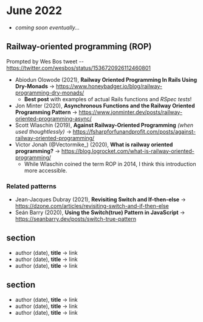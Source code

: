 # June 2022

+ *coming soon eventually...*

## Railway-oriented programming (ROP)

Prompted by Wes Bos tweet -- https://twitter.com/wesbos/status/1536720926112460801

+ Abiodun Olowode (2021), **Railway Oriented Programming In Rails Using Dry-Monads** &#8594; https://www.honeybadger.io/blog/railway-programming-dry-monads/
  + **Best post** with examples of actual Rails functions and *RSpec tests*!
+ Jon Minter (2020), **Asynchronous Functions and the Railway Oriented Programming Pattern** &#8594; https://www.jonminter.dev/posts/railway-oriented-programming-async/
+ Scott Wlaschin (2019), **Against Railway-Oriented Programming** *(when used thoughtlessly)* &#8594; https://fsharpforfunandprofit.com/posts/against-railway-oriented-programming/
+ Victor Jonah (@Vectormike_) (2020), **What is railway oriented programming?** &#8594; https://blog.logrocket.com/what-is-railway-oriented-programming/
  + While Wlaschin coined the term ROP in 2014, I think this introduction more accessible.

### Related patterns

+ Jean-Jacques Dubray (2021), **Revisiting Switch and If-then-else** &#8594; https://dzone.com/articles/revisiting-switch-and-if-then-else
+ Seán Barry (2020), **Using the Switch(true) Pattern in JavaScript** &#8594; https://seanbarry.dev/posts/switch-true-pattern


## section
+ author (date), **title** &#8594; link
+ author (date), **title** &#8594; link
+ author (date), **title** &#8594; link

## section
+ author (date), **title** &#8594; link
+ author (date), **title** &#8594; link
+ author (date), **title** &#8594; link

